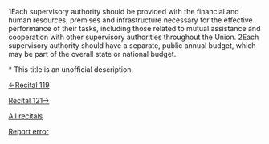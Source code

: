 
1Each supervisory authority should be provided with the financial and human resources, premises and infrastructure necessary for the effective performance of their tasks, including those related to mutual assistance and cooperation with other supervisory authorities throughout the Union. 2Each supervisory authority should have a separate, public annual budget, which may be part of the overall state or national budget.


\* This title is an unofficial description.




[←Recital 119](https://gdpr-info.eu/recitals/no-119/ "119 - Organisation of Several Supervisory Authorities of a Member State")


[Recital 121→](https://gdpr-info.eu/recitals/no-121/ "121 - Independence of the Supervisory Authorities")


[All recitals](https://gdpr-info.eu/recitals/)

[Report error](https://gdpr-info.eu/gf/?TB_iframe=true&height=306 "Your message")

